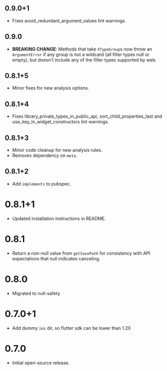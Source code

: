 ## 0.9.0+1

* Fixes avoid_redundant_argument_values lint warnings.

## 0.9.0

* **BREAKING CHANGE**: Methods that take `XTypeGroup`s now throw an
  `ArgumentError` if any group is not a wildcard (all filter types null or
  empty), but doesn't include any of the filter types supported by web.

## 0.8.1+5

* Minor fixes for new analysis options.

## 0.8.1+4

* Fixes library_private_types_in_public_api, sort_child_properties_last and use_key_in_widget_constructors
  lint warnings.

## 0.8.1+3

* Minor code cleanup for new analysis rules.
* Removes dependency on `meta`.

## 0.8.1+2

* Add `implements` to pubspec.

# 0.8.1+1

- Updated installation instructions in README.

# 0.8.1

- Return a non-null value from `getSavePath` for consistency with
  API expectations that null indicates canceling.

# 0.8.0

- Migrated to null-safety

# 0.7.0+1

- Add dummy `ios` dir, so flutter sdk can be lower than 1.20

# 0.7.0

- Initial open-source release.
